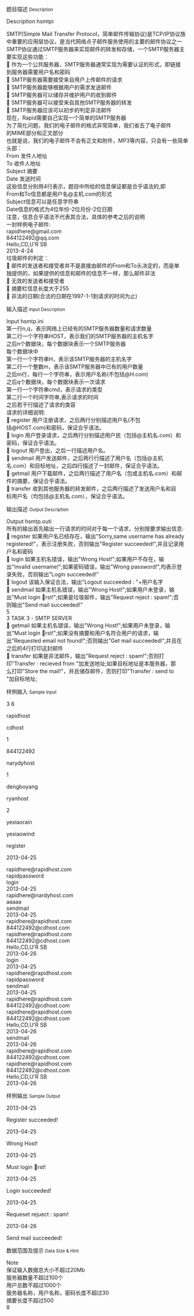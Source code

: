 <div class="panel panel-default">
<div class="area-title">
<span>
题目描述
<small>Description</small>
</span></div>
<div class="panel-body">

<p>Description hsmtpi</p>
<p>SMTP(Simple Mail Transfer Protocol，简单邮件传输协议)是TCP/IP协议族<br>中重要的应用层协议，是当代网络点子邮件服务使用的主要的邮件协议之一<br>SMTP协议通过SMTP服务器来实现邮件的转发和存储，一个SMTP服务器主<br>要实现这些功能：<br> 作为一个公共服务器，SMTP服务器通常实现为需要认证的形式，即链接<br>到服务器需要用户名和密码<br> SMTP服务器需要接受来自用户上传邮件的请求<br> SMTP服务器能够根据用户的需求发送邮件<br> SMTP服务器可以储存并维护用户的收到邮件<br> SMTP服务器可以接受来自其他SMTP服务器的转发<br> SMTP服务器应该可以初步的判定非法邮件<br>现在，Rapid需要自己实现一个简单的SMTP服务器<br>为了简化问题，我们的电子邮件的格式非常简单，我们省去了电子邮件<br>的MIME部分和正文部分<br>也就是说，我们的电子邮件不会有正文和附件，MP3等内容，只会有一些简单<br>头部：<br>From 发件人地址<br>To 收件人地址<br>Subject 摘要<br>Date 发送时间<br>这些信息分别用4行表示，题目中所给的信息保证都是合乎语法的,即<br>From和To信息都是用户名@主机.com的形式<br>Subject信息可以是任意字符串<br>Date信息的格式为4位年份-2位月份-2位日期<br>注意，信息合乎语法不代表其合法，具体的参考之后的说明<br>一封样例电子邮件:<br>rapidhere@gmail.com<br>844122492@qq.com<br>Hello,CD,U'R SB<br>2013-4-24<br>垃圾邮件的判定：<br> 邮件的发送者和接受者并不是直接由邮件的From和To头决定的，而是单<br>独提供的，如果提供的信息和邮件的信息不一样，那么邮件非法<br> 无效的发送者和接受者<br> 摘要栏信息长度大于255<br> 非法的日期(合法的日期在1997-1-1到请求的时间为止)</p>

</div>
</div>

<div class="panel panel-default">
<div class="area-title">
<span>
输入描述
<small>Input Description</small>
</span></div>
<div class="panel-body">
<p>Input hsmtp.ini<br>第一行n,q，表示网络上已经有的SMTP服务器数量和请求数量<br>第二行一个字符串HOST，表示我们的SMTP服务器的主机名字<br>之后n个数据块，每个数据块表示一个SMTP服务器<br>每个数据块中<br>第一行一个字符串H，表示该SMTP服务器的主机名字<br>第二行一个整数m，表示该SMTP服务器中已有的用户数量<br>之后m行，每行一个字符串，表示用户名称(不包括@H.com)<br>之后q个数据块，每个数据块表示一次请求<br>第一行一个字符串cmd，表示请求的类型<br>第二行一个时间字符串,表示请求的时间<br>之后若干行描述了请求的类容<br>请求的详细说明:<br> register 用户注册请求，之后两行分别描述用户名(不包<br>括@HOST.com)和密码，保证合乎语法。<br> login 用户登录请求，之后两行分别描述用户民（包括@主机名.com）和<br>密码，保证合乎语法。<br> logout 用户登出，之后一行描述用户名。<br> sendmail 用户发送邮件，之后两行行描述了用户名（包括@主机<br>名.com）和目标地址，之后四行描述了一封邮件，保证合乎语法。<br> getmail 用户下载邮件，之后两行描述了用户名（包或主机名.com）和邮<br>件的摘要，保证合乎语法。<br> transfer 收到其他服务器的转发邮件，之后两行描述了发送用户名和目<br>标用户名（均包括@主机名.com），保证合乎语法。</p>

</div>
</div>
<div  class="panel panel-default">
<div class="area-title">
<span>
输出描述
<small>Output Description</small>
</span></div>
<div class="panel-body">

<p>Output hsmtp.outi<br />所有的输出首先输出一行请求的时间对于每一个请求，分别按要求输出信息:<br /> register 如果用户名已经存在，输出"Sorry,same username has already<br />registered!"，表示注册失败，否则输出"Register succeeded!",并且记录用<br />户名和密码<br /> login 如果主机名错误，输出"Wrong Host!";如果用户不存在，输<br />出"Invalid username!";如果密码错误，输出"Wrong password!",均表示登<br />录失败，否则输出"Login succeeded!"<br /> logout 该输入保证合法，输出"Logout succeeded : "+用户名字<br /> sendmail 如果主机名错误，输出"Wrong Host!";如果用户未登录，输<br />出"Must login rst!";如果是垃圾邮件，输出"Request reject : spam!";否<br />则输出"Send mail succeeded!"<br />5<br />3 TASK 3 - SMTP SERVER<br /> getmail 如果主机名错误，输出"Wrong Host!";如果用户未登录，输<br />出"Must login rst!";如果没有摘要和用户名符合用户的请求，输<br />出"Requested email not found!";否则输出"Get mail succeeded!",并且在<br />之后的4行打印这封邮件<br /> transfer 如果是非法邮件，输出"Request reject : spam!";否则打<br />印"Transfer : recieved from "加发送地址;如果目标地址是本服务器，那<br />么打印"Store the mail!"，并且储存邮件，否则打印"Transfer : send to<br />"加目标地址;</p>

</div>
</div>


<div class="panel panel-default">
<div class="area-title">
<span>
样例输入
<small>Sample Input</small>
</span></div>
<div class="panel-body">
<p>3 6</p>
<p>rapidhost</p>
<p>cdhost</p>
<p>1</p>
<p>844122492</p>
<p>narydyhost</p>
<p>1</p>
<p>dengboyang</p>
<p>ryanhost</p>
<p>2</p>
<p>yexiaorain</p>
<p>yexiaowind</p>
<p>register</p>
<p>2013-04-25</p>
<p>rapidhere@rapidhost.com<br>rapidpassword<br>login<br>2013-04-25<br>rapidhere@nardyhost.com<br>aaaaa<br>sendmail<br>2013-04-25<br>rapidhere@rapidhost.com<br>844122492@cdhost.com<br>rapidhere@rapidhost.com<br>844122492@cdhost.com<br>Hello,CD,U'R SB<br>2013-04-26<br>login<br>2013-04-25<br>rapidhere@rapidhost.com<br>rapidpassword<br>sendmail<br>2013-04-25<br>rapidhere@rapidhost.com<br>844122492@cdhost.com<br>rapidhere@rapidhost.com<br>844122492@cdhost.com<br>Hello,CD,U'R SB<br>2013-04-26<br>sendmail<br>2013-04-26<br>rapidhere@rapidhost.com<br>844122492@cdhost.com<br>rapidhere@rapidhost.com<br>844122492@cdhost.com<br>Hello,CD,U'R SB<br>2013-04-26</p>

</div>
</div>

<div class="panel panel-default">
<div class="area-title">
<span>
样例输出
<small>Sample Output</small>
</span></div>
<div class="panel-body">
<p>2013-04-25</p>
<p>Register succeeded!</p>
<p>2013-04-25</p>
<p>Wrong Host!</p>
<p>2013-04-25</p>
<p>Must login rst!</p>
<p>2013-04-25</p>
<p>Login succeeded!</p>
<p>2013-04-25</p>
<p>Requeset rejuect : spam!</p>
<p>2013-04-26</p>
<p>Send mail succeeded!</p>

</div>
</div>

<div class="panel panel-default">
<div class="area-title">
<span>
数据范围及提示
<small>Data Size & Hint</small>
</span></div>
<div class="panel-body">
<p>Note<br>保证输入数据总大小不超过20Mb<br>服务器数量不超过100个<br>用户总数不超过1000个<br>服务器名称，用户名称，密码长度不超过30<br>摘要长度不超过500<br>8</p>
</div>
</div>